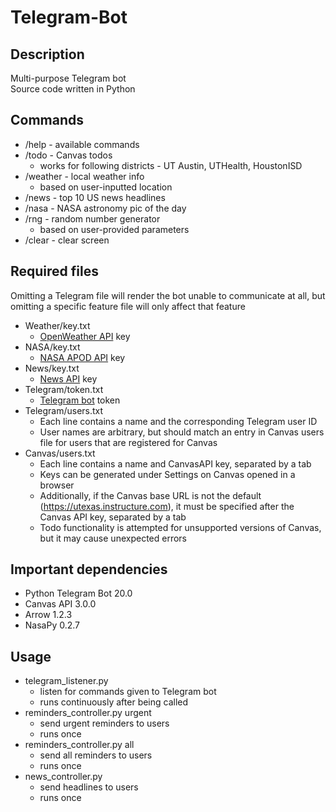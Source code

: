 # Telegram-Bot


## Description  
Multi-purpose Telegram bot  
Source code written in Python   


## Commands
- /help - available commands
- /todo - Canvas todos
  - works for following districts - UT Austin, UTHealth, HoustonISD
- /weather - local weather info
  - based on user-inputted location
- /news - top 10 US news headlines
- /nasa - NASA astronomy pic of the day
- /rng - random number generator
  - based on user-provided parameters
- /clear - clear screen


## Required files
Omitting a Telegram file will render the bot unable to communicate at all, but omitting a specific feature file will only affect that feature
- Weather/key.txt
  - [OpenWeather API](https://openweathermap.org) key 
- NASA/key.txt
  - [NASA APOD API](https://api.nasa.gov) key 
- News/key.txt
  - [News API](https://newsapi.org) key
- Telegram/token.txt
  - [Telegram bot](https://core.telegram.org/bots/features#botfather) token
- Telegram/users.txt
  - Each line contains a name and the corresponding Telegram user ID
  - User names are arbitrary, but should match an entry in Canvas users file for users that are registered for Canvas
- Canvas/users.txt
  - Each line contains a name and CanvasAPI key, separated by a tab
  - Keys can be generated under Settings on Canvas opened in a browser
  - Additionally, if the Canvas base URL is not the default (https://utexas.instructure.com), it must be specified after the Canvas API key, separated by a tab
  - Todo functionality is attempted for unsupported versions of Canvas, but it may cause unexpected errors


## Important dependencies
- Python Telegram Bot 20.0
- Canvas API 3.0.0
- Arrow 1.2.3
- NasaPy 0.2.7


## Usage
- telegram_listener.py
  - listen for commands given to Telegram bot
  - runs continuously after being called
- reminders_controller.py urgent
  - send urgent reminders to users
  - runs once
- reminders_controller.py all
  - send all reminders to users
  - runs once
- news_controller.py
  - send headlines to users
  - runs once
  
